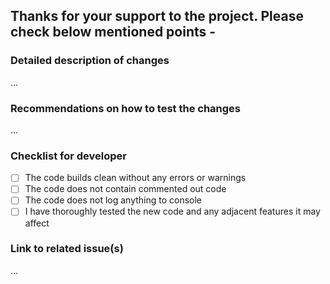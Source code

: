 ## Thanks for your support to the project. Please check below mentioned points -

### Detailed description of changes

...

### Recommendations on how to test the changes

...

### Checklist for developer

- [ ] The code builds clean without any errors or warnings
- [ ] The code does not contain commented out code
- [ ] The code does not log anything to console
- [ ] I have thoroughly tested the new code and any adjacent features it may affect

### Link to related issue(s)

...
